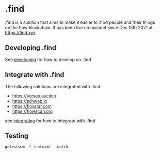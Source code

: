 # .find

.find is a solution that aims to make it easier to .find people and their things on the flow blockchain. It has been live on mainnet since Dec 13th 2021 at https://find.xyz


## Developing .find

See [developing](developing.md) for how to develop on .find

## Integrate with .find
The following solutions are integrated with .find
 - https://versus.auction
 - https://schwap.io
 - https://flovatar.com
 - https://flowscan.org

see [integrating](integrating.md) for how to integrate with .find


## Testing
  
 `gotestsum -f testname --watch`

